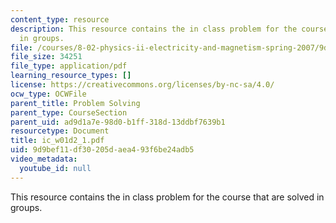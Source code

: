 ```yaml
---
content_type: resource
description: This resource contains the in class problem for the course that are solved
  in groups.
file: /courses/8-02-physics-ii-electricity-and-magnetism-spring-2007/9d9bef11df30205daea493f6be24adb5_ic_w01d2_1.pdf
file_size: 34251
file_type: application/pdf
learning_resource_types: []
license: https://creativecommons.org/licenses/by-nc-sa/4.0/
ocw_type: OCWFile
parent_title: Problem Solving
parent_type: CourseSection
parent_uid: ad9d1a7e-98d0-b1ff-318d-13ddbf7639b1
resourcetype: Document
title: ic_w01d2_1.pdf
uid: 9d9bef11-df30-205d-aea4-93f6be24adb5
video_metadata:
  youtube_id: null
---
```

This resource contains the in class problem for the course that are solved in groups.